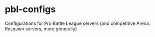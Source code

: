# pbl-configs
Configurations for Pro Battle League servers (and competitive Arena: Respawn servers, more generally)
